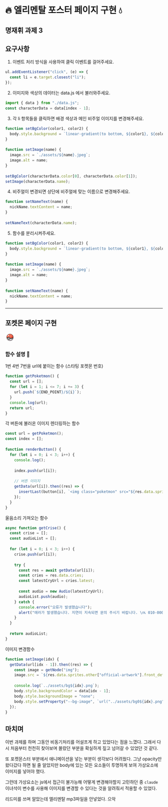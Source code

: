 # 🔥 엘리멘탈 포스터 페이지 구현 💧

## 명재휘 과제 3

## 요구사항

1. 이벤트 처리 방식을 사용하여 클릭 이벤트를 걸어주세요.

```js
ul.addEventListener("click", (e) => {
  const li = e.target.closest("li");
});
```

2. 이미지와 색상의 데이터는 data.js 에서 불러와주세요.

```js
import { data } from "./data.js";
const characterData = data[index - 1];
```

3. 각 li 항목들을 클릭하면 배경 색상과 메인 비주얼 이미지를 변경해주세요.

```js
function setBgColor(color1, color2) {
  body.style.background = `linear-gradient(to bottom, ${color1}, ${color2})`;
}

function setImage(name) {
  image.src = `./assets/${name}.jpeg`;
  image.alt = name;
}

setBgColor(characterData.color[0], characterData.color[1]);
setImage(characterData.name);
```

4. 비주얼이 변경되면 상단에 비주얼에 맞는 이름으로 변경해주세요.

```js
function setNameText(name) {
  nickName.textContent = name;
}

setNameText(characterData.name);
```

5. 함수를 분리시켜주세요.

```js
function setBgColor(color1, color2) {
  body.style.background = `linear-gradient(to bottom, ${color1}, ${color2})`;
}

function setImage(name) {
  image.src = `./assets/${name}.jpeg`;
  image.alt = name;
}

function setNameText(name) {
  nickName.textContent = name;
}
```

---

## 포켓몬 페이지 구현

<img width="30" src="../poketmon/assets/favicon.webp" alt="결과 화면">

### 함수 설명 📝

1번 4번 7번을 url에 붙이는 함수 (스타팅 포켓몬 번호)

```js
function getPoketmon() {
  const url = [];
  for (let i = 1; i <= 7; i += 3) {
    url.push(`${END_POINT}/${i}`);
  }
  console.log(url);
  return url;
}
```

각 버튼에 불러온 이미지 렌더링하는 함수

```js
const url = getPoketmon();
const index = [];

function renderButton() {
  for (let i = 0; i < 3; i++) {
    console.log();

    index.push(url[i]);

    // 버튼 이미지
    getData(url[i]).then((res) => {
      insertLast(button[i], `<img class="poketmon" src="${res.data.sprites.other.showdown.front_default}" alt=""/>`);
    });
  }
}
```

울음소리 가져오는 함수

```js
async function getCrise() {
  const crise = [];
  const audioList = [];

  for (let i = 0; i < 3; i++) {
    crise.push(url[i]);

    try {
      const res = await getData(url[i]);
      const cries = res.data.cries;
      const latestCryUrl = cries.latest;

      const audio = new Audio(latestCryUrl);
      audioList.push(audio);
    } catch {
      console.error("오류가 발생했습니다");
      alert("에러가 발생했습니다. 지연이 지속되면 문의 주시기 바랍니다. \n📞 010-0000-0000");
    }
  }

  return audioList;
}
```

이미지 변경함수

```js
function setImage(idx) {
  getData(url[idx - 1]).then((res) => {
    const image = getNode("img");
    image.src = `${res.data.sprites.other["official-artwork"].front_default}`;

    console.log(`../assets/bg${idx}.png`);
    body.style.backgroundColor = data[idx - 1];
    body.style.backgroundImage = "none";
    body.style.setProperty("--bg-image", `url("../assets/bg0${idx}.png")`);
  });
}
```

## 마치며

이번 과제를 하며 그동안 비동기처리를 어설프게 하고 있었다는 점을 느꼈다. 그래서 다시 처음부터 천천히 찾아보며 몰랐던 부분을 확실하게 짚고 넘어갈 수 있었던 것 같다.

또 포켓몬스터 부분에서 애니메이션을 넣는 부분이 생각보다 어려웠다. 그냥 opacity만 왔다갔다 하면 될 줄 알았지만 body에 있는 모든 요소들이 투명하게 보여 가상요소에 이미지를 넣어야 했다.

그런데 가상요소는 js에서 접근이 불가능해 어떻게 변경해야할지 고민하던 중 `claude` 이녀석이 변수를 사용해 이미지를 변경할 수 있다는 것을 알려줘서 적용할 수 있었다.

리드미를 쓰며 알았는데 엘리멘탈 mp3파일을 안넣었다. 으악

